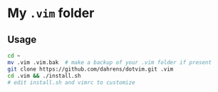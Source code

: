 # My `.vim` folder

## Usage

```bash
cd ~
mv .vim .vim.bak  # make a backup of your .vim folder if present
git clone https://github.com/dahrens/dotvim.git .vim
cd .vim && ./install.sh
# edit install.sh and vimrc to customize
```
